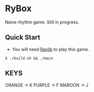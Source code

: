 # RyBox

Naive rhythm game. Still in progress.

## Quick Start

- You will need [Raylib](https://www.raylib.com/) to play this game.

```console
$ ./build.sh && ./main
```

## KEYS

ORANGE -> K
PURPLE -> F
MAROON -> J

